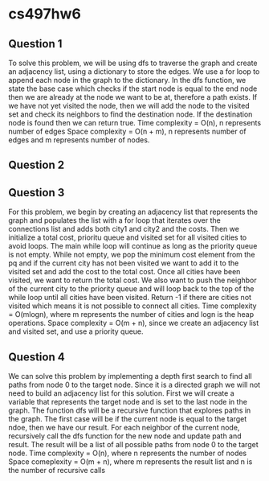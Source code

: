 # cs497hw6

## Question 1
To solve this problem, we will be using dfs to traverse the graph and create an adjacency list, using
a dictionary to store the edges. We use a for loop to append each node in the graph to the dictionary.
In the dfs function, we state the base case which checks if the start node is equal to the end node then 
we are already at the node we want to be at, therefore a path exists. If we have not yet visited the node, then we will add the node to the visited set and check its neighbors to find the destination node. If the destination node is found then we can return true.
Time complexity = O(n), n represents number of edges
Space complexity = O(n + m), n represents number of edges and m represents number of nodes.

## Question 2


## Question 3
For this problem, we begin by creating an adjacency list that represents the graph and populates the list with a for loop that iterates over the connections list and adds both city1 and city2 and the costs. Then we initialize a total cost, prioritu queue and visited set for all visited cities to avoid loops. The main while loop will continue as long as the priority queue is not empty. While not empty, we pop the minimum cost element from the pq and if the current city has not been visited we want to add it to the visited set and add the cost to the total cost. Once all cities have been visited, we want to return the total cost. We also want to push the neighbor of the current city to the priority queue and will loop back to the top of the while loop until all cities have been visited. Return -1 if there are cities not visited which means it is not possible to connect all cities.
Time complexity = O(mlogn), where m represents the number of cities and logn is the heap operations.
Space complexity = O(m + n), since we create an adjacency list and visited set, and use a priority queue. 

## Question 4
We can solve this problem by implementing a depth first search to find all paths from node 0 to the target node. Since it is a directed graph we will not need to build an adjacency list for this solution. First we will create a variable that represents the target node and is set to the last node in the graph. The function dfs will be a recursive function that explores paths in the graph. The first case will be if the current node is equal to the target ndoe, then we have our result. For each neighbor of the current node, recursively call the dfs function for the new node and update path and result. The result will be a list of all possible paths from node 0 to the target node.
Time complexity = O(n), where n represents the number of nodes
Space comeplexity = O(m + n), where m represents the result list and n is the number of recursive calls